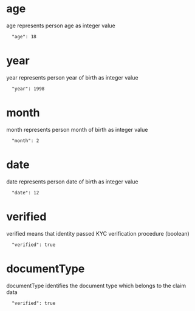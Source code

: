 # age

age represents person age as integer value

```
  "age": 18
```

# year

year represents person year of birth as integer value

```
  "year": 1998
```


# month

month represents person month of birth as integer value

```
  "month": 2
```

# date

date represents person date of birth as integer value

```
  "date": 12
```

# verified

verified means that identity passed KYC verification procedure (boolean)

```
  "verified": true 
 ```
# documentType

documentType identifies the document type which belongs to the claim data

```
  "verified": true 
 ```
